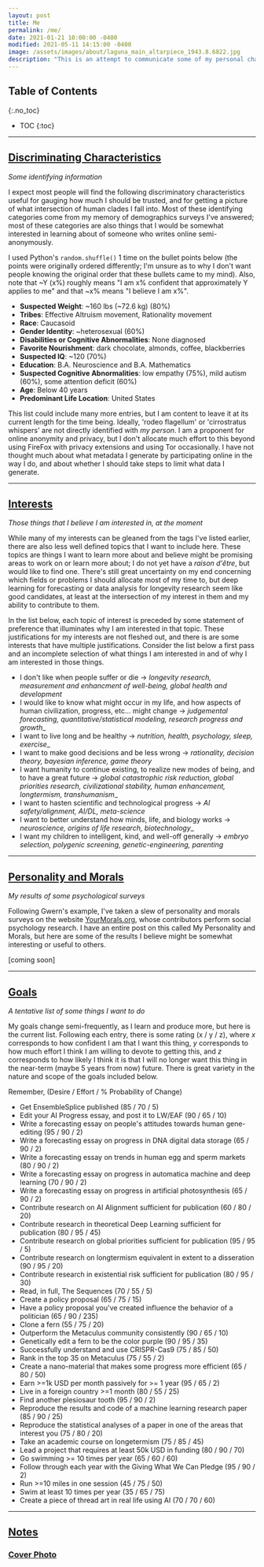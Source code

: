 ```yaml
---
layout: post
title: Me
permalink: /me/
date: 2021-01-21 10:00:00 -0400
modified: 2021-05-11 14:15:00 -0400
image: /assets/images/about/laguna_main_altarpiece_1943.8.6822.jpg
description: "This is an attempt to communicate some of my personal charactistics, along with my personality, interests, and goals, so that you can assess how much you should trust me."
---
```


<!-- Considerations for this post:
What is this site about?
Why does this site exist?
Who are you?
  What are your goals?
  What are your instruments?-->

## Table of Contents
{:.no_toc}
* TOC
{:toc}

---

## [Discriminating Characteristics](#discriminating-characteristics)
_Some identifying information_

I expect most people will find the following discriminatory characteristics useful for gauging how much I should be trusted, and for getting a picture of what intersection of human clades I fall into. Most of these identifying categories come from my memory of demographics surveys I've answered; most of these categories are also things that I would be somewhat interested in learning about of someone who writes online semi-anonymously. 

I used Python's ```random.shuffle()``` 1 time on the bullet points below (the points were originally ordered differently; I'm unsure as to why I don't want people knowing the original order that these bullets came to my mind). Also, note that ~Y (x%) roughly means "I am x% confident that approximately Y applies to me" and that ~x% means "I believe I am x%".

- __Suspected Weight__: ~160 lbs (~72.6 kg) (80%)
- __Tribes__: Effective Altruism movement,  Rationality movement
- __Race__: Caucasoid
- __Gender Identity__: ~heterosexual (60%)
- __Disabilities or Cognitive Abnormalities__: None diagnosed
- __Favorite Nourishment__: dark chocolate, almonds, coffee, blackberries
- __Suspected IQ__: ~120 (70%)
- __Education__: B.A. Neuroscience and B.A. Mathematics
- __Suspected Cognitive Abnormalities__: low empathy (75%), mild autism (60%), some attention deficit (60%)
- __Age__: Below 40 years
- __Predominant Life Location__: United States 

This list could include many more entries, but I am content to leave it at its current length for the time being. Ideally, 'rodeo flagellum' or 'cirrostratus whispers' are not directly identified with _my person_. I am a proponent for online anonymity and privacy, but I don't allocate much effort to this beyond using FireFox with privacy extensions and using Tor occasionally. I have not thought much about what metadata I generate by participating online in the way I do, and about whether I should take steps to limit what data I generate.  

---

## [Interests](#interests)
_Those things that I believe I am interested in, at the moment_

While many of my interests can be gleaned from the tags I've listed earlier, there are also less well defined topics that I want to include here. These topics are things I want to learn more about and believe might be promising areas to work on or learn more about; I do not yet have a _raison d'être_, but would like to find one. There's still great uncertainty on my end concerning which fields or problems I should allocate most of my time to, but deep learning for forecasting or data analysis for longevity research seem like good candidates, at least at the intersection of my interest in them and my ability to contribute to them.

In the list below, each topic of interest is preceded by some statement of preference that illuminates why I am interested in that topic. These justifications for my interests are not fleshed out, and there is are some interests that have multiple justifications. Consider the list below a first pass and an incomplete selection of what things I am interested in and of why I am interested in those things. 

- I don't like when people suffer or die &rarr; _longevity research, measurement and enhancment of well-being, global health and development_
- I would like to know what might occur in my life, and how aspects of human civilization, progress, etc... might change &rarr; _judgemental forecasting, quantitative/statistical modeling, research progress and growth__
- I want to live long and be healthy &rarr; _nutrition, health, psychology, sleep, exercise__
- I want to make good decisions and be less wrong &rarr; _rationality, decision theory, bayesian inference, game theory_
- I want humanity to continue existing, to realize new modes of being, and to have a great future &rarr; _global catastrophic risk reduction, global priorities research, civilizational stability, human enhancement, longtermism, transhumanism__
- I want to hasten scientific and technological progress &rarr; _AI safety/alignment, AI/DL, meta-science_
- I want to better understand how minds, life, and biology works &rarr; _neuroscience, origins of life research, biotechnology__
- I want my children to intelligent, kind, and well-off generally &rarr; _embryo selection, polygenic screening, genetic-engineering, parenting_

---

## [Personality and Morals](#personality-morals)
_My results of some psychological surveys_

Following Gwern's example, I've taken a slew of personality and morals surveys on the website [YourMorals.org](https://yourmorals.org/), whose contributors perform social psychology research. I have an entire post on this called My Personality and Morals, but here are some of the results I believe might be somewhat interesting or useful to others.

[coming soon]

---

## [Goals](#goals)
_A tentative list of some things I want to do_ 

My goals change semi-frequently, as I learn and produce more, but here is the current list. Following each entry, there is some rating (x / y / z), where _x_ corresponds to how confident I am that I want this thing, _y_ corresponds to how much effort I think I am willing to devote to getting this, and _z_ corresponds to how likely I think it is that I will no longer want this thing in the near-term (maybe 5 years from now) future. There is great variety in the nature and scope of the goals included below. 

Remember, (Desire / Effort / % Probability of Change) 

- Get EnsembleSplice published (85 / 70 / 5) 
- Edit your AI Progress essay, and post it to LW/EAF (90 / 65 / 10) 
- Write a forecasting essay on people's attitudes towards human gene-editing (95 / 90 / 2) 
- Write a forecasting essay on progress in DNA digital data storage (65 / 90 / 2)
- Write a forecasting essay on trends in human egg and sperm markets (80 / 90 / 2)
- Write a forecasting essay on progress in automatica machine and deep learning (70 / 90 / 2)
- Write a forecasting essay on progress in artificial photosynthesis (65 / 90 / 2)
- Contribute research on AI Alignment sufficient for publication (60 / 80 / 20) 
- Contribute research in theoretical Deep Learning sufficient for publication (80 / 95 / 45)
- Contribute research on global priorities sufficient for publication (95 / 95 / 5)
- Contribute research on longtermism equivalent in extent to a disseration (90 / 95 / 20)
- Contribute research in existential risk sufficient for publication (80 / 95 / 30)
- Read, in full, The Sequences (70 / 55 / 5)
- Create a policy proposal (65 / 75 / 15)
- Have a policy proposal you've created influence the behavior of a politician (65 / 90 / 235) 
- Clone a fern (55 / 75 / 20)
- Outperform the Metaculus community consistently (90 / 65 / 10) 
- Genetically edit a fern to be the color purple (90 / 95 / 35)
- Successfully understand and use CRISPR-Cas9 (75 / 85 / 50)
- Rank in the top 35 on Metaculus (75 / 55 / 2)
- Create a nano-material that makes some progress more efficient (65 / 80 / 50)
- Earn >=1k USD per month passively for >= 1 year (95 / 65 / 2)
- Live in a foreign country >=1 month (80 / 55 / 25)
- Find another plesiosaur tooth (95 / 90 / 2)
- Reproduce the results and code of a machine learning research paper (85 / 90 / 25)
- Reproduce the statistical analyses of a paper in one of the areas that interest you (75 / 80 / 20)
- Take an academic course on longetermism (75 / 85 / 45)
- Lead a project that requires at least 50k USD in funding (80 / 90 / 70)
- Go swimming >= 10 times per year (65 / 60 / 60)
- Follow through each year with the Giving What We Can Pledge (95 / 90 / 2)
- Run >=10 miles in one session (45 / 75 / 50)
- Swim at least 10 times per year (35 / 65 / 75)
- Create a piece of thread art in real life using AI (70 / 70 / 60) 


---

## [Notes](#notes)

### [Cover Photo](#cover-photo)


